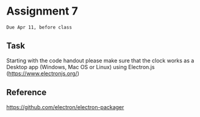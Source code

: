 # Assignment 7
`Due Apr 11, before class`


## Task

Starting with the code handout please make sure that the clock works
as a Desktop app (Windows, Mac OS or Linux) using Electron.js (https://www.electronjs.org/)


## Reference
https://github.com/electron/electron-packager
